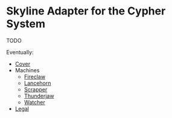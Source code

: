 # Skyline Adapter for the Cypher System

TODO

Eventually:

* [Cover](005-cover.md)
* Machines
  * [Fireclaw](626-fireclaw.md)
  * [Lancehorn](634-lancehorn.md)
  * [Scrapper](655-scrapper.md)
  * [Thunderjaw](675-thunderjaw.md)
  * [Watcher](681-watcher.md)
* [Legal](980-legal.md)
